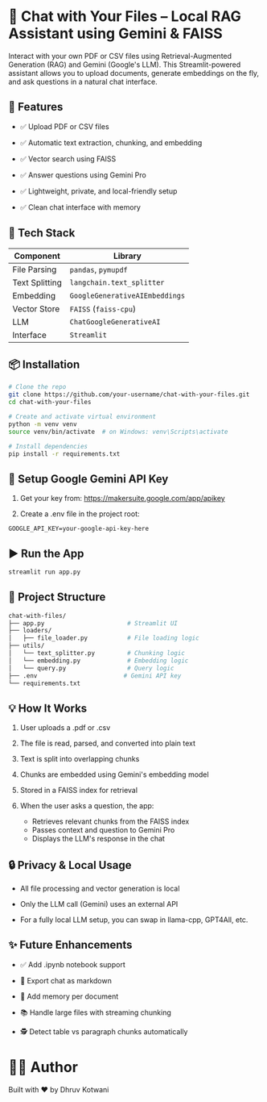 # 📄 Chat with Your Files – Local RAG Assistant using Gemini & FAISS

Interact with your own PDF or CSV files using Retrieval-Augmented Generation (RAG) and Gemini (Google's LLM). This Streamlit-powered assistant allows you to upload documents, generate embeddings on the fly, and ask questions in a natural chat interface.

## 🚀 Features

- ✅ Upload PDF or CSV files

- ✅ Automatic text extraction, chunking, and embedding

- ✅ Vector search using FAISS

- ✅ Answer questions using Gemini Pro

- ✅ Lightweight, private, and local-friendly setup

- ✅ Clean chat interface with memory

## 🧱 Tech Stack

| Component      | Library                        |
| -------------- | ------------------------------ |
| File Parsing   | `pandas`, `pymupdf`            |
| Text Splitting | `langchain.text_splitter`      |
| Embedding      | `GoogleGenerativeAIEmbeddings` |
| Vector Store   | `FAISS` (`faiss-cpu`)          |
| LLM            | `ChatGoogleGenerativeAI`       |
| Interface      | `Streamlit`                    |

## 📦 Installation
```bash
# Clone the repo
git clone https://github.com/your-username/chat-with-your-files.git
cd chat-with-your-files

# Create and activate virtual environment
python -m venv venv
source venv/bin/activate  # on Windows: venv\Scripts\activate

# Install dependencies
pip install -r requirements.txt

```

## 🔑 Setup Google Gemini API Key

1. Get your key from: https://makersuite.google.com/app/apikey

2. Create a .env file in the project root:

```env
GOOGLE_API_KEY=your-google-api-key-here
```

## ▶️ Run the App
```bash
streamlit run app.py
```

## 📁 Project Structure
```bash
chat-with-files/
├── app.py                       # Streamlit UI
├── loaders/
│   ├── file_loader.py           # File loading logic
├── utils/
│   └── text_splitter.py         # Chunking logic
│   └── embedding.py             # Embedding logic
│   └── query.py                 # Query logic
├── .env                        # Gemini API key
└── requirements.txt
```

## 💡 How It Works

1. User uploads a .pdf or .csv

2. The file is read, parsed, and converted into plain text

3. Text is split into overlapping chunks

4. Chunks are embedded using Gemini's embedding model

5. Stored in a FAISS index for retrieval

6. When the user asks a question, the app:
   - Retrieves relevant chunks from the FAISS index
   - Passes context and question to Gemini Pro
   - Displays the LLM's response in the chat

## 🔒 Privacy & Local Usage

- All file processing and vector generation is local

- Only the LLM call (Gemini) uses an external API

- For a fully local LLM setup, you can swap in llama-cpp, GPT4All, etc.

## ✨ Future Enhancements

- ✅ Add .ipynb notebook support

- 🔄 Export chat as markdown

- 🧠 Add memory per document

- 📚 Handle large files with streaming chunking

- 🕵️ Detect table vs paragraph chunks automatically

# 🧑‍💻 Author

Built with ❤️ by Dhruv Kotwani
